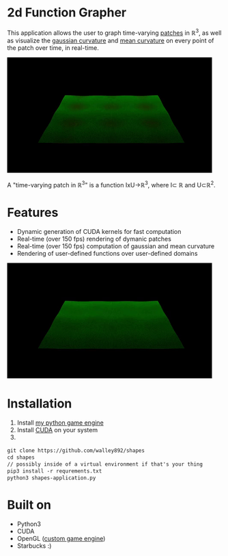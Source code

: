 # 2d Function Grapher

This application allows the user to graph time-varying [patches](https://en.wikipedia.org/wiki/Topological_manifold#Coordinate_charts) in ℝ<sup>3</sup>, as well as visualize the [gaussian curvature](https://en.wikipedia.org/wiki/Gaussian_curvature) and [mean curvature](https://en.wikipedia.org/wiki/Mean_curvature) on every point of the patch over time, in real-time.


![](sample1.gif)


A "time-varying patch in ℝ<sup>3</sup>" is a function IxU-\>ℝ<sup>3</sup>, where I⊂ ℝ and U⊂ℝ<sup>2</sup>.

# Features
* Dynamic generation of CUDA kernels for fast computation
* Real-time (over 150 fps) rendering of dymanic patches
* Real-time (over 150 fps) computation of gaussian and mean curvature
* Rendering of user-defined functions over user-defined domains

![](sample2.gif)

# Installation
1. Install [my python game engine](https://github.com/walley892/engine)
2. Install [CUDA](https://docs.nvidia.com/cuda/cuda-installation-guide-linux/index.html) on your system
3. 
```
git clone https://github.com/walley892/shapes
cd shapes
// possibly inside of a virtual environment if that's your thing
pip3 install -r requrements.txt
python3 shapes-application.py
```

# Built on
* Python3
* CUDA
* OpenGL ([custom game engine](https://github.com/walley892/engine))
* Starbucks :)
